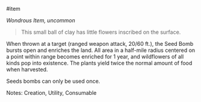  #item 

*Wondrous Item, uncommon*

>This small ball of clay has little flowers inscribed on the surface.

When thrown at a target (ranged weapon attack, 20/60 ft.), the Seed Bomb bursts open and enriches the land. All area in a half-mile radius centered on a point within range becomes enriched for 1 year, and wildflowers of all kinds pop into existence. The plants yield twice the normal amount of food when harvested.

Seeds bombs can only be used once.

Notes: Creation, Utility, Consumable
